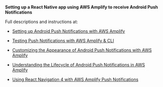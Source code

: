 **Setting up a React Native app using AWS Amplify to receive Android Push Notifications**

Full descriptions and instructions at: 

- [Setting up Android Push Notifications with AWS Amplify](https://dantasfiles.substack.com/p/setting-up-android-push-notifications-with-aws-amplify-e6334c6356d8)

- [Testing Push Notifications with AWS Amplify & CLI](https://dantasfiles.substack.com/p/testing-push-notifications-with-aws-amplify-9126bd621d3a)

- [Customizing the Appearance of Android Push Notifications with AWS Amplify](https://dantasfiles.substack.com/p/customizing-the-appearance-of-android-push-notifications-with-aws-amplify-aa684fbfe740)

- [Understanding the Lifecycle of Android Push Notifications in AWS Amplify](https://dantasfiles.substack.com/p/understanding-the-android-push-notification-configuration-functions-in-aws-amplify-ab97d71e048c)

- [Using React Navigation 4 with AWS Amplify Push Notifications](https://dantasfiles.substack.com/p/using-react-navigation-with-aws-amplify-push-notifications-d6683641922f)
